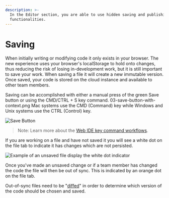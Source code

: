 ```yaml
---
description: >-
  In the Editor section, you are able to use hidden saving and publishing
  functionalities.
---
```


# Saving

When initially writing or modifying code it only exists in your browser. The new experience uses your browser's localStorage to hold onto changes, thus reducing the risk of losing in-development work, but it is still important to save your work. When saving a file it will create a new immutable version. Once saved, your code is stored on the cloud instance and available to other team members.

Saving can be accomplished with either a manual press of the green Save button or using the CMD/CTRL + S key command. 03-save-button-with-context.png Mac systems use the CMD (Command) key while Windows and Unix systems use the CTRL (Control) key.

![Save Button](https://kfg6bckb.media.zestyio.com/03-save-button-with-context.png)

> Note: Learn more about the [Web IDE key command workflows](https://zesty.org/services/web-engine/interface/editor#shortcuts).

If you are working on a file and have not saved it you will see a white dot on the file tab to indicate it has changes which are not persisted.

![Example of an unsaved file display the white dot indicator](https://kfg6bckb.media.zestyio.com/04-white-dot-tab-unsaved-file.png)

Once you've made an unsaved change or if a team member has changed the code the file will then be out of sync. This is indicated by an orange dot on the file tab.

Out-of-sync files need to be "[diffed](https://zesty.org/services/manager-ui/editor/versions#diffing-versions)" in order to determine which version of the code should be chosen and saved.
